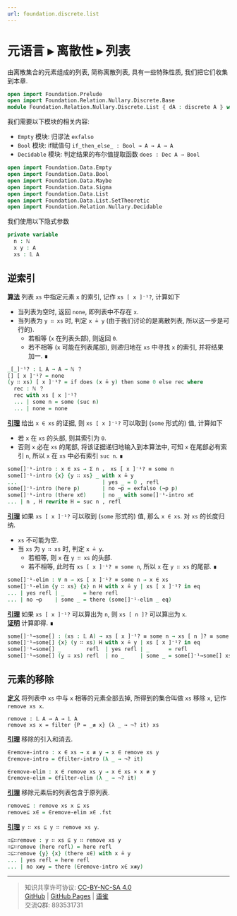```yaml
---
url: foundation.discrete.list
---
```


# 元语言 ▸ 离散性 ▸ 列表

由离散集合的元素组成的列表, 简称离散列表, 具有一些特殊性质, 我们把它们收集到本章.

```agda
open import Foundation.Prelude
open import Foundation.Relation.Nullary.Discrete.Base
module Foundation.Relation.Nullary.Discrete.List ⦃ dA : discrete A ⦄ where
```

我们需要以下模块的相关内容:

- `Empty` 模块: 归谬法 `exfalso`
- `Bool` 模块: if赋值句 `if_then_else_ : Bool → A → A → A`
- `Decidable` 模块: 判定结果的布尔值提取函数 `does : Dec A → Bool`

```agda
open import Foundation.Data.Empty
open import Foundation.Data.Bool
open import Foundation.Data.Maybe
open import Foundation.Data.Sigma
open import Foundation.Data.List
open import Foundation.Data.List.SetTheoretic
open import Foundation.Relation.Nullary.Decidable
```

我们使用以下隐式参数

```agda
private variable
  n : ℕ
  x y : A
  xs : 𝕃 A
```

## 逆索引

**<u>算法</u>** 列表 `xs` 中指定元素 `x` 的索引, 记作 `xs [ x ]⁻¹?`, 计算如下

- 当列表为空时, 返回 `none`, 即列表中不存在 `x`.
- 当列表为 `y ∷ xs` 时, 判定 `x ≟ y` (由于我们讨论的是离散列表, 所以这一步是可行的).
  - 若相等 (`x` 在列表头部), 则返回 `0`.
  - 若不相等 (`x` 可能在列表尾部), 则递归地在 `xs` 中寻找 `x` 的索引, 并将结果加一. ∎

```agda
_[_]⁻¹? : 𝕃 A → A → ℕ ？
[] [ x ]⁻¹? = none
(y ∷ xs) [ x ]⁻¹? = if does (x ≟ y) then some 0 else rec where
  rec : ℕ ？
  rec with xs [ x ]⁻¹?
  ... | some n = some (suc n)
  ... | none = none
```

**<u>引理</u>** 给出 `x ∈ xs` 的证据, 则 `xs [ x ]⁻¹?` 可以取到 (`some` 形式的) 值, 计算如下

- 若 `x` 在 `xs` 的头部, 则其索引为 `0`.
- 否则 `x` 必在 `xs` 的尾部, 将该证据递归地输入到本算法中, 可知 `x` 在尾部必有索引 `n`, 所以 `x` 在 `xs` 中必有索引 `suc n`. ∎

```agda
some[]⁻¹-intro : x ∈ xs → Σ n ， xs [ x ]⁻¹? ≡ some n
some[]⁻¹-intro {x} {y ∷ xs} _ with x ≟ y
...                           | yes _ = 0 , refl
some[]⁻¹-intro (here p)       | no ¬p = exfalso (¬p p)
some[]⁻¹-intro (there x∈)     | no _ with some[]⁻¹-intro x∈
... | n , H rewrite H = suc n , refl
```

**<u>引理</u>** 如果 `xs [ x ]⁻¹?` 可以取到 (`some` 形式的) 值, 那么 `x ∈ xs`. 对 `xs` 的长度归纳.

- `xs` 不可能为空.
- 当 `xs` 为 `y ∷ xs` 时, 判定 `x ≟ y`.
  - 若相等, 则 `x` 在 `y ∷ xs` 的头部.
  - 若不相等, 此时有 `xs [ x ]⁻¹? ≡ some n`, 所以 `x` 在 `y ∷ xs` 的尾部. ∎

```agda
some[]⁻¹-elim : ∀ n → xs [ x ]⁻¹? ≡ some n → x ∈ xs
some[]⁻¹-elim {y ∷ xs} {x} n H with x ≟ y | xs [ x ]⁻¹? in eq
... | yes refl | _      = here refl
... | no ¬p    | some _ = there (some[]⁻¹-elim _ eq)
```

**<u>引理</u>** 如果 `xs [ x ]⁻¹?` 可以算出为 `n`, 则 `xs [ n ]?` 可以算出为 `x`.  
**<u>证明</u>** 计算即得. ∎

```agda
some[]⁻¹→some[] : (xs : 𝕃 A) → xs [ x ]⁻¹? ≡ some n → xs [ n ]? ≡ some x
some[]⁻¹→some[] {x} (y ∷ xs) H with x ≟ y | xs [ x ]⁻¹? in eq
some[]⁻¹→some[] _        refl  | yes refl | _      = refl
some[]⁻¹→some[] (y ∷ xs) refl  | no _     | some _ = some[]⁻¹→some[] xs eq
```

## 元素的移除

**<u>定义</u>** 将列表中 `xs` 中与 `x` 相等的元素全部去掉, 所得到的集合叫做 `xs` 移除 `x`, 记作 `remove xs x`.

```
remove : 𝕃 A → A → 𝕃 A
remove xs x = filter {P = _≢ x} (λ _ → ¬? it) xs
```

**<u>引理</u>** 移除的引入和消去.

```agda
∈remove-intro : x ∈ xs → x ≢ y → x ∈ remove xs y
∈remove-intro = ∈filter-intro (λ _ → ¬? it)

∈remove-elim : x ∈ remove xs y → x ∈ xs × x ≢ y
∈remove-elim = ∈filter-elim (λ _ → ¬? it)
```

**<u>引理</u>** 移除元素后的列表包含于原列表.

```agda
remove⊆ : remove xs x ⊆ xs
remove⊆ x∈ = ∈remove-elim x∈ .fst
```

**<u>引理</u>** `y ∷ xs ⊆ y ∷ remove xs y`.

```agda
∷⊆∷remove : y ∷ xs ⊆ y ∷ remove xs y
∷⊆∷remove (here refl) = here refl
∷⊆∷remove {y} {x} (there x∈) with x ≟ y
... | yes refl = here refl
... | no x≢y = there (∈remove-intro x∈ x≢y)
```

---
> 知识共享许可协议: [CC-BY-NC-SA 4.0](https://creativecommons.org/licenses/by-nc-sa/4.0/deed.zh)  
> [GitHub](https://github.com/choukh/MetaLogic/blob/main/src/Foundation/Relation/Nullary/Discrete/List.lagda.md) | [GitHub Pages](https://choukh.github.io/MetaLogic/Foundation.Relation.Nullary.Discrete.List.html) | [语雀](https://www.yuque.com/ocau/metalogic/foundation.discrete.list)  
> 交流Q群: 893531731
